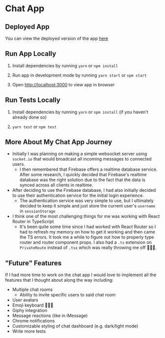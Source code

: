 # Chat App

## Deployed App

You can view the deployed version of the app [here](https://chat-app-7473d.firebaseapp.com)

## Run App Locally

1. Install dependencies by running `yarn` or `npm install`

2. Run app in development mode by running `yarn start` or `npm start`

3. Open [http://localhost:3000](http://localhost:3000) to view app in browser


## Run Tests Locally

1. Install dependencies by running `yarn` or `npm install` (if you haven't already done so)

2. `yarn test` or `npm test`


## More About My Chat App Journey

- Initially I was planning on making a simple websocket server using `socket.io` that would broadcast all incoming messages to connected users.
    - I then remembered that Firebase offers a realtime database service. After some research, I quickly decided that Firebase's realtime database was the right solution due to the fact that the data is synced across all clients in realtime.
- After deciding to use the Firebase database, I had also initially decided to use their authentication service for the initial login experience.
    - The authentication service was very simple to use, but I ultimately decided to keep it simple and just store the current user's `username` in `sessionStorage`
- I think one of the most challenging things for me was working with React Router in TypeScript
    - It's been quite some time since I had worked with React Router so I had to refresh my memory on how to get it working and then came the TS errors. It took me a while to figure out how to properly type router and router component props. I also had a `.ts` extension on `PrivateRoute` instead of `.tsx` which was really throwing me off 🤦🏻‍♀️.


## "Future" Features

If I had more time to work on the chat app I would love to implement all the features that I thought about along the way including:
- Multiple chat rooms
    - Ability to invite specific users to said chat room
- User avatars
- Emoji keyboard 👩🏻‍💻
- Giphy integration
- Message reactions (like in iMessage)
- Chrome notifications
- Customizable styling of chat dashboard (e.g. dark/light mode)
- Write more tests


